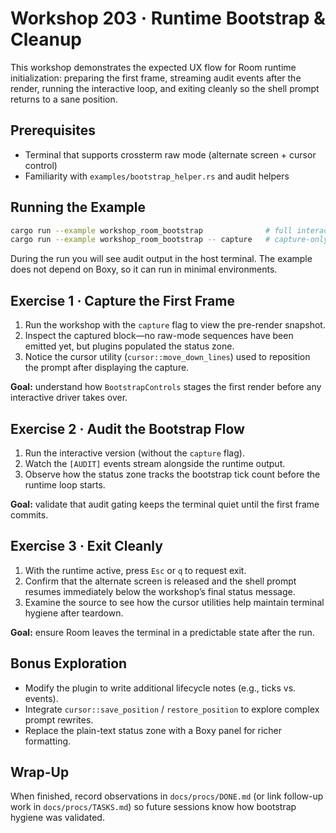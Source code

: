 # Workshop 203 · Runtime Bootstrap & Cleanup

This workshop demonstrates the expected UX flow for Room runtime initialization:
preparing the first frame, streaming audit events after the render, running the
interactive loop, and exiting cleanly so the shell prompt returns to a sane
position.

## Prerequisites
- Terminal that supports crossterm raw mode (alternate screen + cursor control)
- Familiarity with `examples/bootstrap_helper.rs` and audit helpers

## Running the Example
```bash
cargo run --example workshop_room_bootstrap              # full interactive flow
cargo run --example workshop_room_bootstrap -- capture   # capture-only walkthrough
```

During the run you will see audit output in the host terminal. The example does
not depend on Boxy, so it can run in minimal environments.

## Exercise 1 · Capture the First Frame
1. Run the workshop with the `capture` flag to view the pre-render snapshot.
2. Inspect the captured block—no raw-mode sequences have been emitted yet, but
   plugins populated the status zone.
3. Notice the cursor utility (`cursor::move_down_lines`) used to reposition the
   prompt after displaying the capture.

**Goal:** understand how `BootstrapControls` stages the first render before any
interactive driver takes over.

## Exercise 2 · Audit the Bootstrap Flow
1. Run the interactive version (without the `capture` flag).
2. Watch the `[AUDIT]` events stream alongside the runtime output.
3. Observe how the status zone tracks the bootstrap tick count before the
   runtime loop starts.

**Goal:** validate that audit gating keeps the terminal quiet until the first
frame commits.

## Exercise 3 · Exit Cleanly
1. With the runtime active, press `Esc` or `q` to request exit.
2. Confirm that the alternate screen is released and the shell prompt resumes
   immediately below the workshop’s final status message.
3. Examine the source to see how the cursor utilities help maintain terminal
   hygiene after teardown.

**Goal:** ensure Room leaves the terminal in a predictable state after the run.

## Bonus Exploration
- Modify the plugin to write additional lifecycle notes (e.g., ticks vs. events).
- Integrate `cursor::save_position` / `restore_position` to explore complex
  prompt rewrites.
- Replace the plain-text status zone with a Boxy panel for richer formatting.

## Wrap-Up
When finished, record observations in `docs/procs/DONE.md` (or link follow-up
work in `docs/procs/TASKS.md`) so future sessions know how bootstrap hygiene
was validated.
